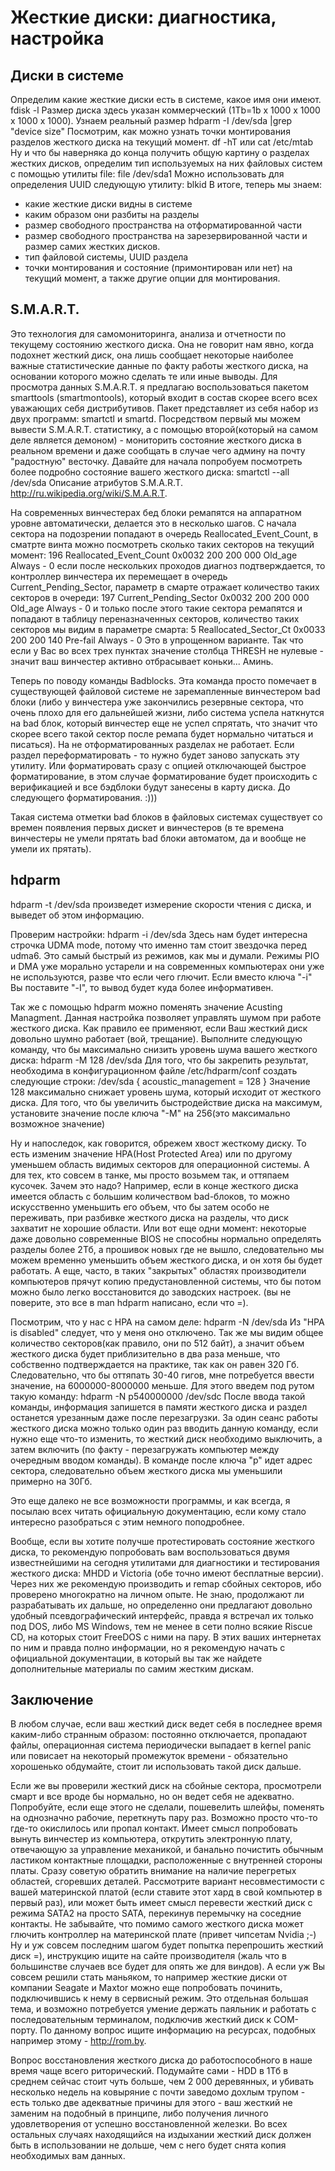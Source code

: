 #  Жесткие диски: диагностика, настройка
##  Диски в системе
Определим какие жесткие диски есть в системе, какое имя они имеют.
  fdisk -l
Размер диска здесь указан коммерческий (1Tb=1b x 1000 x 1000 x 1000 x 1000).
Узнаем реальный размер
  hdparm -I /dev/sda |grep "device size"
Посмотрим, как можно узнать точки монтирования разделов жесткого диска на текущий момент.
  df -hT
или
  cat /etc/mtab
Ну и что бы наверняка до конца получить общую картину о разделах жестких дисков, определим тип используемых на них файловых систем с помощью утилиты file:
  file /dev/sda1
Можно использовать для определения UUID следующую утилиту:
  blkid
В итоге, теперь мы знаем:
- какие жесткие диски видны в системе
- каким образом они разбиты на разделы
- размер свободного пространства на отформатированной части
- размер свободного пространства на зарезервированной части и размер самих жестких дисков.
- тип файловой системы, UUID раздела
- точки монтирования и состояние (примонтирован или нет) на текущий момент, а также другие опции для монтирования.
##  S.M.A.R.T.
Это технология для самомониторинга, анализа и отчетности по текущему состоянию жесткого диска. Она не говорит нам явно, когда подохнет жесткий диск, она лишь сообщает некоторые наиболее важные статистические данные по факту работы жесткого диска, на основании которого можно сделать те или иные выводы. Для просмотра данных S.M.A.R.T. я предлагаю воспользоваться пакетом smarttools (smartmontools), который входит в состав скорее всего всех уважающих себя дистрибутивов. Пакет представляет из себя набор из двух программ: smartctl и smartd. Посредством первый мы можем вывести S.M.A.R.T. статистику, а с помощью второй(который на самом деле является демоном) - мониторить состояние жесткого диска в реальном времени и даже сообщать в случае чего админу на почту "радостную" весточку. Давайте для начала попробуем посмотреть более подробно состояние вашего жесткого диска:
  smartctl --all /dev/sda
Описание атрибутов S.M.A.R.T. http://ru.wikipedia.org/wiki/S.M.A.R.T.

На современных винчестерах бед блоки ремапятся на аппаратном уровне автоматически, делается это в несколько шагов. С начала сектора на подозрении попадают в очередь Reallocated_Event_Count, в сматрте винта можно посмотреть сколько таких секторов на текущий момент:
  196 Reallocated_Event_Count 0x0032 200 200 000 Old_age Always - 0
если после нескольких проходов диагноз подтверждается, то контроллер винчестера их перемещает в очередь Current_Pending_Sector, параметр в смарте отражает количество таких секторов в очереди:
  197 Current_Pending_Sector 0x0032 200 200 000 Old_age Always - 0
и только после этого такие сектора ремапятся и попадают в таблицу переназначенных секторов, количество таких секторов мы видим в параметре смарта:
  5 Reallocated_Sector_Ct 0x0033 200 200 140 Pre-fail Always - 0
Это в упрощенном варианте. Так что если у Вас во всех трех пунктах значение столбца THRESH не нулевые - значит ваш винчестер активно отбрасывает коньки... Аминь.

Теперь по поводу команды Badblocks. Эта команда просто помечает в существующей файловой системе не заремапленные винчестером bad блоки (либо у винчестера уже закончились резервные сектора, что очень плохо для его дальнейшей жизни, либо система успела наткнутся на bad блок, который винчестер еще не успел спрятать, что значит что скорее всего такой сектор после ремапа будет нормально читаться и писаться). На не отформатированных разделах не работает. Если раздел переформатировать - то нужно будет заново запускать эту утилиту. Или форматировать сразу с опцией отключающей быстрое форматирование, в этом случае форматирование будет происходить с верификацией и все бэдблоки будут занесены в карту диска. До следующего форматирования. :)))

Такая система отметки bad блоков в файловых системах существует со времен появления первых дискет и винчестеров (в те времена винчестеры не умели прятать bad блоки автоматом, да и вообще не умели их прятать).
##  hdparm
  hdparm -t /dev/sda
произведет измерение скорости чтения с диска, и выведет об этом информацию.

Проверим настройки:
  hdparm -i /dev/sda
Здесь нам будет интересна строчка UDMA mode, потому что именно там стоит звездочка перед udma6. Это самый быстрый из режимов, как мы и думали. Режимы PIO и DMA уже морально устарели и на современных компьютерах они уже не используются, разве что если чего глючит. Если вместо ключа "-i" Вы поставите "-I", то вывод будет куда более информативен.

Так же с помощью hdparm можно поменять значение Acusting Managment. Данная настройка позволяет управлять шумом при работе жесткого диска. Как правило ее применяют, если Ваш жесткий диск довольно шумно работает (вой, трещание). Выполните следующую команду, что бы максимально снизить уровень шума вашего жесткого диска:
  hdparm -M 128 /dev/sda
Для того, что бы закрепить результат, необходима в конфигурационном файле /etc/hdparm/conf создать следующие строки:
  /dev/sda {
  acoustic_management = 128
  }
Значение 128 максимально снижает уровень шума, который исходит от жесткого диска. Для того, что бы увеличить быстродействие диска на максимум, установите значение после ключа "-М" на 256(это максимально возможное значение)

Ну и напоследок, как говорится, обрежем хвост жесткому диску. То есть изменим значение HPA(Host Protected Area) или по другому уменьшем область видимых секторов для операционной системы. А для тех, кто совсем в танке, мы просто возьмем так, и оттяпаем кусочек. Зачем это надо? Например, если в конце жесткого диска имеется область с большим количеством bad-блоков, то можно искусственно уменьшить его объем, что бы затем особо не переживать, при разбивке жесткого диска на разделы, что диск захватит не хорошие области. Или вот еще одни момент: некоторые даже довольно современные BIOS не способны нормально определять разделы более 2Тб, а прошивок новых где не вышло, следовательно мы можем временно уменьшить объем жесткого диска, и он хотя бы будет работать. А еще, часто, в таких "закрытых" областях производители компьютеров прячут копию предустановленной системы, что бы потом можно было легко восстановится до заводских настроек. (вы не поверите, это все в man hdparm написано, если что =).

Посмотрим, что у нас с HPA на самом деле:
  hdparm -N /dev/sda
Из "HPA is disabled" следует, что у меня оно отключено. Так же мы видим общее количество секторов(как правило, они по 512 байт), а значит объем жесткого диска будет приблизительно в два раза меньше, что собственно подтверждается на практике, так как он равен 320 Гб. Следовательно, что бы оттяпать 30-40 гигов, мне потребуется ввести значение, на 6000000-8000000 меньше. Для этого введем под рутом такую команду:
  hdparm -N p540000000 /dev/sdc
После ввода такой команды, информация запишется в памяти жесткого диска и раздел останется урезанным даже после перезагрузки. За один сеанс работы жесткого диска можно только один раз вводить данную команду, если нужно еще что-то изменить, то жесткий диск необходимо выключить, а затем включить (по факту - перезагружать компьютер между очередным вводом команды). В команде после ключа "p" идет адрес сектора, следовательно объем жесткого диска мы уменьшили примерно на 30Гб.

Это еще далеко не все возможности программы, и как всегда, я посылаю всех читать официальную документацию, если кому стало интересно разобраться с этим немного поподробнее.

Вообще, если вы хотите получше протестировать состояние жесткого диска, то рекомендую попробовать вам воспользоваться двумя известнейшими на сегодня утилитами для диагностики и тестирования жесткого диска: MHDD и Victoria (обе точно имеют бесплатные версии). Через них же рекомендую производить и remap сбойных секторов, ибо проверено многократно на личном опыте. Не знаю, продолжают ли разрабатывать их дальше, но определенно они предлагают довольно удобный псевдографический интерфейс, правда я встречал их только под DOS, либо MS Windows, тем не менее в сети полно всякие Riscue CD, на которых стоит FreeDOS с ними на пару. В этих ваших интернетах по ним и правда полно информации, но я рекомендую начать с официальной документации, в который вы так же найдете дополнительные материалы по самим жестким дискам.

##  Заключение
В любом случае, если ваш жесткий диск ведет себя в последнее время каким-либо странным образом: постоянно отключается, пропадают файлы, операционная система периодически выпадает в kernel panic или повисает на некоторый промежуток времени - обязательно хорошенько обдумайте, стоит ли использовать такой диск дальше.

Если же вы проверили жесткий диск на сбойные сектора, просмотрели смарт и все вроде бы нормально, но он ведет себя не адекватно. Попробуйте, если еще этого не сделали, пошевелить шлейфы, поменять на однозначно рабочие, переткнуть пару раз. Возможно просто что-то где-то окислилось или пропал контакт. Имеет смысл попробовать вынуть винчестер из компьютера, открутить электронную плату, отвечающую за управление механикой, и банально почистить обычным ластиком контактные площадки, расположенные с внутренней стороны платы. Сразу советую обратить внимание на наличие перегретых областей, сгоревших деталей. Рассмотрите вариант несовместимости с вашей материнской платой (если ставите этот хард в свой компьютер в первый раз), или может быть имеет смысл перевести жесткий диск с режима SATA2 на просто SATA, перекинув перемычку на соседние контакты. Не забывайте, что помимо самого жесткого диска может глючить контроллер на материнской плате (привет чипсетам Nvidia ;-) Ну и уж совсем последним шагом будет попытка перепрошить жесткий диск =), инструкцию ищите на сайте производителя (жаль что в большинстве случаев все будет для опять же для виндов). А если уж Вы совсем решили стать маньяком, то например жесткие диски от компании Seagate и Maxtor можно еще попробовать починить, подключившись к нему в сервисный режим. Это отдельная большая тема, и возможно потребуется умение держать паяльник и работать с последовательным терминалом, подключив жесткий диск к COM-порту. По данному вопрос ищите информацию на ресурсах, подобных например этому - http://rom.by.

Вопрос восстановления жесткого диска до работоспособного в наше время чаще всего риторический. Подумайте сами - HDD в 1Тб в среднем сейчас стоит чуть больше, чем 2 000 деревянных, и убивать несколько недель на ковыряние с почти заведомо дохлым трупом - есть только две адекватные причины для этого - ваш жесткий не заменим на подобный в принципе, либо получения личного удовлетворения от успешно восстановленной железки. Во всех остальных случаях находящийся на издыхании жесткий диск должен быть в использовании не дольше, чем с него будет снята копия необходимых вам данных.
